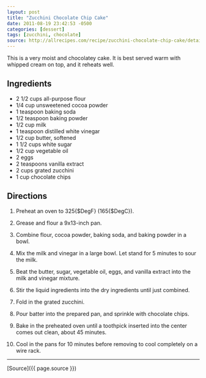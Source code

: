 ```yaml
---
layout: post
title: "Zucchini Chocolate Chip Cake"
date: 2011-08-19 23:42:53 -0500
categories: [dessert]
tags: [zucchini, chocolate]
source: http://allrecipes.com/recipe/zucchini-chocolate-chip-cake/detail.aspx
---
```

This is a very moist and chocolatey cake. It is best served warm with whipped cream on top, and it reheats well.

## Ingredients

* 2 1/2 cups all-purpose flour
* 1/4 cup unsweetened cocoa powder
* 1 teaspoon baking soda
* 1/2 teaspoon baking powder
* 1/2 cup milk
* 1 teaspoon distilled white vinegar
* 1/2 cup butter, softened
* 1 1/2 cups white sugar
* 1/2 cup vegetable oil
* 2 eggs
* 2 teaspoons vanilla extract
* 2 cups grated zucchini
* 1 cup chocolate chips

## Directions


1. Preheat an oven to 325{$DegF} (165{$DegC}). 

1. Grease and flour a 9x13-inch pan. 

1. Combine flour, cocoa powder, baking soda, and baking powder in a bowl.

1. Mix the milk and vinegar in a large bowl. Let stand for 5 minutes to sour the milk. 

1. Beat the butter, sugar, vegetable oil, eggs, and vanilla extract into the milk and vinegar mixture. 

1. Stir the liquid ingredients into the dry ingredients until just combined. 

1. Fold in the grated zucchini. 

1. Pour batter into the prepared pan, and sprinkle with chocolate chips.

1. Bake in the preheated oven until a toothpick inserted into the center comes out clean, about 45 minutes. 

1. Cool in the pans for 10 minutes before removing to cool completely on a wire rack.


*******

[Source]({{ page.source }})


